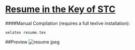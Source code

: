 # [Resume in the Key of STC](https://github.com/cepko33/Resume/blob/master/resume.pdf?raw=true)

####Manual Compilation (requires a full texlive installation):
```
xelatex resume.tex
`````

##Preview
![resume jpeg](https://raw.githubusercontent.com/cepko33/Resume/master/resume.jpg)
